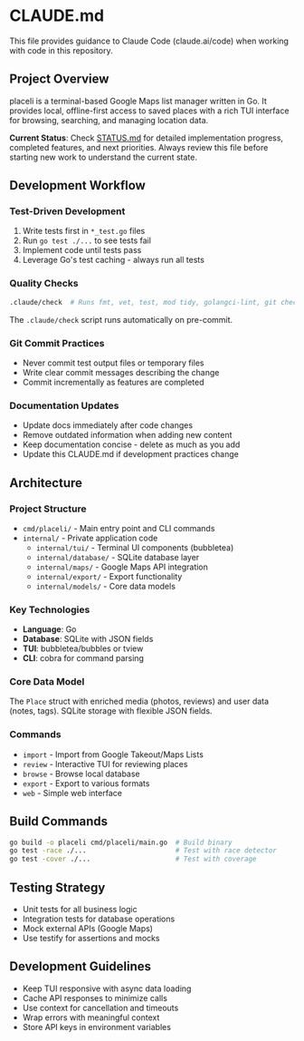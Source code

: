 # CLAUDE.md

This file provides guidance to Claude Code (claude.ai/code) when working with
code in this repository.

## Project Overview

placeli is a terminal-based Google Maps list manager written in Go. It provides
local, offline-first access to saved places with a rich TUI interface for
browsing, searching, and managing location data.

**Current Status**: Check [STATUS.md](STATUS.md) for detailed implementation
progress, completed features, and next priorities. Always review this file
before starting new work to understand the current state.

## Development Workflow

### Test-Driven Development

1. Write tests first in `*_test.go` files
2. Run `go test ./...` to see tests fail
3. Implement code until tests pass
4. Leverage Go's test caching - always run all tests

### Quality Checks

```bash
.claude/check  # Runs fmt, vet, test, mod tidy, golangci-lint, git checks and more
```

The `.claude/check` script runs automatically on pre-commit.

### Git Commit Practices

- Never commit test output files or temporary files
- Write clear commit messages describing the change
- Commit incrementally as features are completed

### Documentation Updates

- Update docs immediately after code changes
- Remove outdated information when adding new content
- Keep documentation concise - delete as much as you add
- Update this CLAUDE.md if development practices change

## Architecture

### Project Structure

- `cmd/placeli/` - Main entry point and CLI commands
- `internal/` - Private application code
  - `internal/tui/` - Terminal UI components (bubbletea)
  - `internal/database/` - SQLite database layer
  - `internal/maps/` - Google Maps API integration
  - `internal/export/` - Export functionality
  - `internal/models/` - Core data models

### Key Technologies

- **Language**: Go
- **Database**: SQLite with JSON fields
- **TUI**: bubbletea/bubbles or tview
- **CLI**: cobra for command parsing

### Core Data Model

The `Place` struct with enriched media (photos, reviews) and user data (notes,
tags). SQLite storage with flexible JSON fields.

### Commands

- `import` - Import from Google Takeout/Maps Lists
- `review` - Interactive TUI for reviewing places
- `browse` - Browse local database
- `export` - Export to various formats
- `web` - Simple web interface

## Build Commands

```bash
go build -o placeli cmd/placeli/main.go  # Build binary
go test -race ./...                      # Test with race detector
go test -cover ./...                     # Test with coverage
```

## Testing Strategy

- Unit tests for all business logic
- Integration tests for database operations
- Mock external APIs (Google Maps)
- Use testify for assertions and mocks

## Development Guidelines

- Keep TUI responsive with async data loading
- Cache API responses to minimize calls
- Use context for cancellation and timeouts
- Wrap errors with meaningful context
- Store API keys in environment variables
